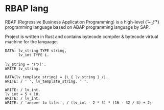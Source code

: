 # RBAP lang

RBAP (Regressive Business Application Programming) is a high-level ( ͡~ ͜ʖ ͡°) programming language
based on ABAP programming language by SAP.

Project is written in Rust and contains bytecode compiler & bytecode virtual machine for the language.

```abap
DATA: lv_string TYPE string,
      lv_int TYPE i.

lv_string = '(ツ)'.
WRITE lv_string.

DATA(lv_template_string) = |\_{ lv_string }_/|.
WRITE: / ' ', lv_template_string, ' '.

WRITE: / lv_int.
lv_int = 5 + 10.
WRITE: / lv_int.
WRITE: / 'answer to life:', / (lv_int - 2 * 5) * (16 - 32 / 4) + 2;
```
